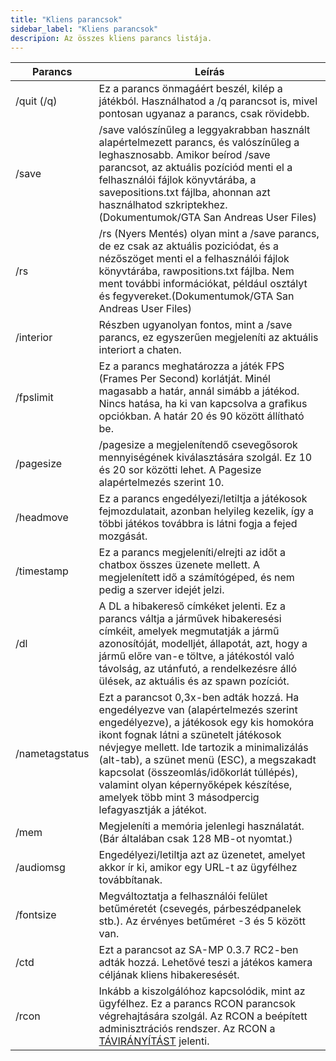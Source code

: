 ```yaml
---
title: "Kliens parancsok"
sidebar_label: "Kliens parancsok"
descripion: Az összes kliens parancs listája.
---
```


| Parancs		 | Leírás                                                                                                                                                                                                                                                                                                          |
| -------------- | -------------------------------------------------------------------------------------------------------------------------------------------------------------------------------------------------------------------------------------------------------------------------------------------------------------------- |
| /quit (/q)     | Ez a parancs önmagáért beszél, kilép a játékból. Használhatod a /q parancsot is, mivel pontosan ugyanaz a parancs, csak rövidebb.                                                                                                                                                                                                  |
| /save          | /save valószínűleg a leggyakrabban használt alapértelmezett parancs, és valószínűleg a leghasznosabb. Amikor beírod /save parancsot, az aktuális pozíciód menti el a felhasználói fájlok könyvtárába, a savepositions.txt fájlba, ahonnan azt használhatod szkriptekhez.(Dokumentumok/GTA San Andreas User Files)                                                                             |
| /rs            | /rs (Nyers Mentés) olyan mint a /save parancs, de ez csak az aktuális poziciódat, és a nézőszöget menti el a felhasználói fájlok könyvtárába, rawpositions.txt fájlba. Nem ment további információkat, például osztályt és fegyvereket.(Dokumentumok/GTA San Andreas User Files)                                                                                                                    |
| /interior      | Részben ugyanolyan fontos, mint a /save parancs, ez egyszerűen megjeleníti az aktuális interiort a chaten.                                                                                                                                                                                                                            |
| /fpslimit      | Ez a parancs meghatározza a játék FPS (Frames Per Second) korlátját. Minél magasabb a határ, annál simább a játékod. Nincs hatása, ha ki van kapcsolva a grafikus opciókban. A határ 20 és 90 között állítható be.                                                                                       |
| /pagesize      | /pagesize a megjelenítendő csevegősorok mennyiségének kiválasztására szolgál. Ez 10 és 20 sor közötti lehet. A Pagesize alapértelmezés szerint 10.                                                                                                                                                                                |
| /headmove      | Ez a parancs engedélyezi/letiltja a játékosok fejmozdulatait, azonban helyileg kezelik, így a többi játékos továbbra is látni fogja a fejed mozgását.                                                                                                                                                                           |
| /timestamp     | Ez a parancs megjeleníti/elrejti az időt a chatbox összes üzenete mellett. A megjelenített idő a számítógéped, és nem pedig a szerver idejét jelzi.                                                                                                                                                                     |
| /dl            | A DL a hibakereső címkéket jelenti. Ez a parancs váltja a járművek hibakeresési címkéit, amelyek megmutatják a jármű azonosítóját, modelljét, állapotát, azt, hogy a jármű előre van-e töltve, a játékostól való távolság, az utánfutó, a rendelkezésre álló ülések, az aktuális és az spawn pozíciót.                                                                     |
| /nametagstatus | Ezt a parancsot 0,3x-ben adták hozzá. Ha engedélyezve van (alapértelmezés szerint engedélyezve), a játékosok egy kis homokóra ikont fognak látni a szünetelt játékosok névjegye mellett. Ide tartozik a minimalizálás (alt-tab), a szünet menü (ESC), a megszakadt kapcsolat (összeomlás/időkorlát túllépés), valamint olyan képernyőképek készítése, amelyek több mint 3 másodpercig lefagyasztják a játékot. |
| /mem           | Megjeleníti a memória jelenlegi használatát. (Bár általában csak 128 MB-ot nyomtat.)                                                                                                                                                                                                                                 |
| /audiomsg      | Engedélyezi/letiltja azt az üzenetet, amelyet akkor ír ki, amikor egy URL-t az ügyfélhez továbbítanak.                                                                                                                                                                                                                                         |
| /fontsize      | Megváltoztatja a felhasználói felület betűméretét (csevegés, párbeszédpanelek stb.). Az érvényes betűméret -3 és 5 között van.                                                                                                                                                                                                                                     |
| /ctd           | Ezt a parancsot az SA-MP 0.3.7 RC2-ben adták hozzá. Lehetővé teszi a játékos kamera céljának kliens hibakeresését.                                                                                                                                                                                                                  |
| /rcon          | Inkább a kiszolgálóhoz kapcsolódik, mint az ügyfélhez. Ez a parancs RCON parancsok végrehajtására szolgál. Az RCON a beépített adminisztrációs rendszer. Az RCON a [TÁVIRÁNYÍTÁST](../server/ControllingServer#using-rcon) jelenti.                                                                                                       |